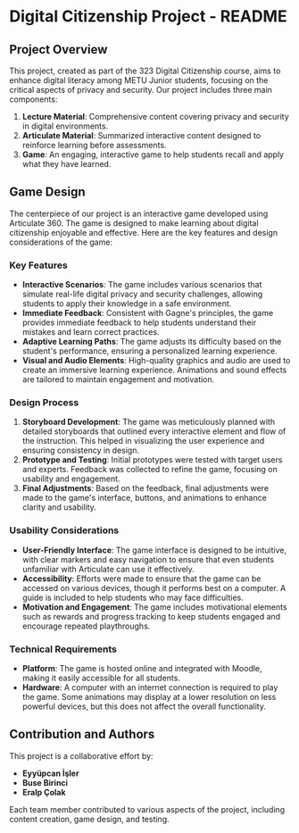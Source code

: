 # Digital Citizenship Project - README

## Project Overview

This project, created as part of the 323 Digital Citizenship course, aims to enhance digital literacy among METU Junior students, focusing on the critical aspects of privacy and security. Our project includes three main components:

1. **Lecture Material**: Comprehensive content covering privacy and security in digital environments.
2. **Articulate Material**: Summarized interactive content designed to reinforce learning before assessments.
3. **Game**: An engaging, interactive game to help students recall and apply what they have learned.

## Game Design

The centerpiece of our project is an interactive game developed using Articulate 360. The game is designed to make learning about digital citizenship enjoyable and effective. Here are the key features and design considerations of the game:

### Key Features

- **Interactive Scenarios**: The game includes various scenarios that simulate real-life digital privacy and security challenges, allowing students to apply their knowledge in a safe environment.
- **Immediate Feedback**: Consistent with Gagne's principles, the game provides immediate feedback to help students understand their mistakes and learn correct practices.
- **Adaptive Learning Paths**: The game adjusts its difficulty based on the student's performance, ensuring a personalized learning experience.
- **Visual and Audio Elements**: High-quality graphics and audio are used to create an immersive learning experience. Animations and sound effects are tailored to maintain engagement and motivation.

### Design Process

1. **Storyboard Development**: The game was meticulously planned with detailed storyboards that outlined every interactive element and flow of the instruction. This helped in visualizing the user experience and ensuring consistency in design.
2. **Prototype and Testing**: Initial prototypes were tested with target users and experts. Feedback was collected to refine the game, focusing on usability and engagement.
3. **Final Adjustments**: Based on the feedback, final adjustments were made to the game's interface, buttons, and animations to enhance clarity and usability.

### Usability Considerations

- **User-Friendly Interface**: The game interface is designed to be intuitive, with clear markers and easy navigation to ensure that even students unfamiliar with Articulate can use it effectively.
- **Accessibility**: Efforts were made to ensure that the game can be accessed on various devices, though it performs best on a computer. A guide is included to help students who may face difficulties.
- **Motivation and Engagement**: The game includes motivational elements such as rewards and progress tracking to keep students engaged and encourage repeated playthroughs.

### Technical Requirements

- **Platform**: The game is hosted online and integrated with Moodle, making it easily accessible for all students.
- **Hardware**: A computer with an internet connection is required to play the game. Some animations may display at a lower resolution on less powerful devices, but this does not affect the overall functionality.

## Contribution and Authors

This project is a collaborative effort by:
- **Eyyüpcan İşler**
- **Buse Birinci**
- **Eralp Çolak**

Each team member contributed to various aspects of the project, including content creation, game design, and testing.
